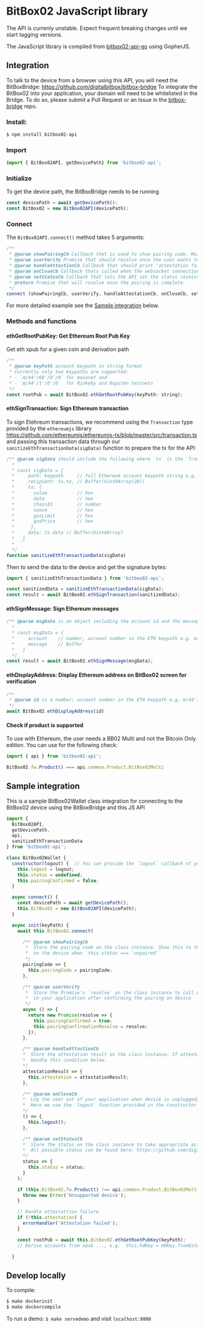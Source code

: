 # BitBox02 JavaScript library

The API is currenly unstable. Expect frequent breaking changes until we start tagging versions.

The JavaScript library is compiled from
[bitbox02-api-go](https://github.com/digitalbitbox/bitbox02-api-go) using GopherJS.

## Integration

To talk to the device from a browser using this API, you will need the BitBoxBridge: https://github.com/digitalbitbox/bitbox-bridge
To integrate the BitBox02 into your application, your domain will need to be whitelisted in the Bridge. To do so, please submit a Pull Request or an Issue in the [bitbox-bridge](https://github.com/digitalbitbox/bitbox-bridge) repo.

### Install:
```sh
$ npm install bitbox02-api
```

### Import
```javascript
import { BitBox02API, getDevicePath} from 'bitbox02-api';
```

### Initialize
To get the device path, the BitBoxBridge needs to be running

```javascript
const devicePath = await getDevicePath();
const BitBox02 = new BitBox02API(devicePath);
```

### Connect
The `BitBox02API.connect()` method takes 5 arguments:
```javascript
/**
 * @param showPairingCb Callback that is used to show pairing code. Must not block.
 * @param userVerify Promise that should resolve once the user wants to continue.
 * @param handleAttastionCb Callback that should print "attestation failed". Must not block.
 * @param onCloseCb Callback thats called when the websocket connection is closed.
 * @param setStatusCb Callback that lets the API set the status received from the device.
 * @return Promise that will resolve once the pairing is complete.
 */
connect (showPairingCb, userVerify, handleAttestationCb, onCloseCb, setStatusCb)
```

For more detailed example see the [Sample integration](https://github.com/digitalbitbox/bitbox02-api-js/blob/master/README.md#sample-integration) below.

### Methods and functions

#### ethGetRootPubKey: Get Ethereum Root Pub Key
Get eth xpub for a given coin and derivation path

```javascript
/**
 * @param keyPath account keypath in string format
 * Currently only two keypaths are supported:
 * - `m/44'/60'/0'/0` for mainnet and
 * - `m/44'/1'/0'/0`  for Rinkeby and Ropsten testnets
 */
const rootPub = await BitBox02.ethGetRootPubKey(keyPath: string);
```

#### ethSignTransaction: Sign Ethereum transaction
To sign Etehreum transactions, we recommend using the `Transaction` type provided by the `ethereumjs` library https://github.com/ethereumjs/ethereumjs-tx/blob/master/src/transaction.ts and passing this transaction data through our `sanitizeEthTransactionData(sigData)` function to prepare the tx for the API:

```javascript
/** @param sigData should include the following where `tx` is the `Transaction` from `ethereumjs`:
  *
  * const sigData = {
  *     path: keypath     // full Ethereum account keypath string e.g. m/44'/60'/0'/0/0
  *     recipient: tx.to, // Buffer(Uint8Array(20))
  *     tx: {
  *       value           // hex
  *       data            // hex
  *       chainId         // number
  *       nonce           // hex
  *       gasLimit        // hex
  *       gasPrice        // hex
  *      },
  *     data: tx.data // Buffer(Uint8Array)
  *   }
  * ```
  */
function sanitizeEthTransactionData(sigData)
```

Then to send the data to the device and get the signature bytes:
```javascript
import { sanitizeEthTransactionData } from 'bitbox02-api';

const sanitizedData = sanitizeEthTransactionData(sigData);
const result = await BitBox02.ethSignTransaction(sanitizedData);
```

#### ethSignMessage: Sign Ethereum messages
```javascript
/** @param msgData is an object including the account id and the message as bytes/Buffer:
  *
  * const msgData = {
  *     account    // number, account number in the ETH keypath e.g. m/44'/60'/0'/0/<id>
  *     message    // Buffer
  *   }
  */
const result = await BitBox02.ethSignMessage(msgData);
```

#### ethDisplayAddress: Display Ethereum address on BitBox02 screen for verification
```javascript
/** 
 * @param id is a number; account number in the ETH keypath e.g. m/44'/60'/0'/0/<id>:
 */
await BitBox02.ethDisplayAddress(id)
```

#### Check if product is supported
To use with Ethereum, the user needs a BB02 Multi and not the Bitcoin Only edition. You can use for the following check:
```javascript
import { api } from 'bitbox02-api';

BitBox02.fw.Product() === api.common.Product.BitBox02Multi
```

## Sample integration
This is a sample BitBox02Wallet class integration for connecting to the BitBox02 device using the BitBoxBridge and this JS API

```javascript
import {
  BitBox02API,
  getDevicePath,
  api,
  sanitizeEthTransactionData
} from 'bitbox02-api';

class BitBox02Wallet {
  constructor(logout) {  // You can provide the `logout` callback of your application in the constructor
    this.logout = logout;
    this.status = undefined;
    this.pairingConfirmed = false;
  }

  async connect() {
    const devicePath = await getDevicePath();
    this.BitBox02 = new BitBox02API(devicePath);
  }

  async init(keyPath) {
    await this.BitBox02.connect(

      /** @param showPairingCb
       *  Store the pairing code on the class instance. Show this to the user to compare with code
       *  on the device when `this.status === 'unpaired'`
       */
      pairingCode => {
        this.pairingCode = pairingCode;
      },

      /** @param userVerify
       *  Store the Promise's `resolve` on the class instance to call when the user clicks the corresponding button
       *  in your application after confirming the pairing on device
       */
      async () => {
        return new Promise(resolve => {
          this.pairingConfirmed = true;
          this.pairingConfirmationResolve = resolve;
        });
      },

      /** @param handleAttastionCb
      *  Store the attestation result on the class instance. If attestation fails, the user might have a fake device.
      *  Handle this condition below.
      */
      attestationResult => {
        this.attestation = attestationResult;
      },

      /** @param onCloseCb
      *  Log the user out of your application when device is unplugged/the websocket closes.
      *  Here we use the `logout` function provided in the constructor as the callback.
      */
      () => {
        this.logout();
      },

      /** @param setStatusCb
      *  Store the status on the class instance to take appropriate actions based on status.
      *  All possible status can be found here: https://github.com/digitalbitbox/bitbox02-api-go/blob/master/api/firmware/status.go
      */
      status => {
        this.status = status;
      }
    );

    if (this.BitBox02.fw.Product() !== api.common.Product.BitBox02Multi) {
      throw new Error('Unsupported device');
    }

    // Handle attestattion failure
    if (!this.attestation) {
      errorHandler('Attestation failed');
    }

    const rootPub = await this.BitBox02.ethGetRootPubKey(keyPath);
    // Derive accounts from xpub ..., e.g. `this.hdKey = HDKey.fromExtendedKey(rootPub);`

  }

```

## Develop locally

To compile:

```sh
$ make dockerinit
$ make dockercompile
```

To run a demo: `$ make servedemo` and visit `localhost:8000`
